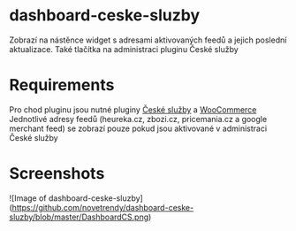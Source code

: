﻿# dashboard-ceske-sluzby

Zobrazí na nástěnce widget s adresami aktivovaných feedů a jejich poslední aktualizace. Také tlačítka na administraci pluginu České služby

# Requirements
Pro chod pluginu jsou nutné pluginy [České služby](https://github.com/pavelevap/ceske-sluzby) a [WooCommerce](https://wordpress.org/plugins/woocommerce/)
Jednotlivé adresy feedů (heureka.cz, zbozi.cz, pricemania.cz a google merchant feed) se zobrazí pouze pokud jsou aktivované v administraci České služby

# Screenshots
![Image of dashboard-ceske-sluzby] (https://github.com/novetrendy/dashboard-ceske-sluzby/blob/master/DashboardCS.png)
